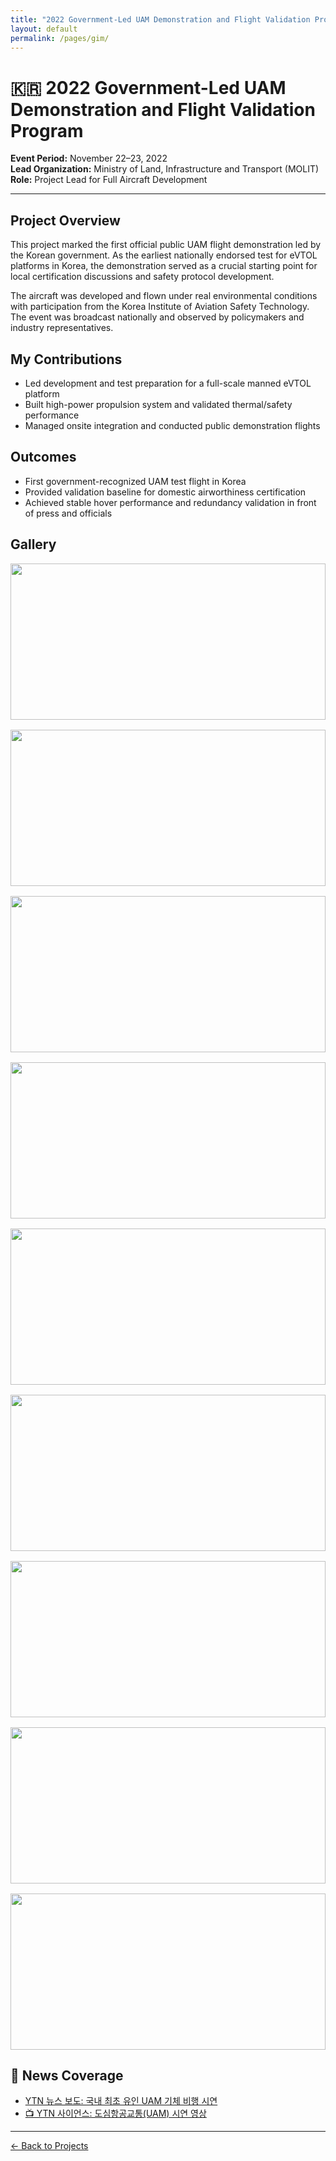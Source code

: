 ```yaml
---
title: "2022 Government-Led UAM Demonstration and Flight Validation Program"
layout: default
permalink: /pages/gim/
---
```


<h1>🇰🇷 2022 Government-Led UAM Demonstration and Flight Validation Program</h1>

<p><strong>Event Period:</strong> November 22–23, 2022<br>
<strong>Lead Organization:</strong> Ministry of Land, Infrastructure and Transport (MOLIT)<br>
<strong>Role:</strong> Project Lead for Full Aircraft Development</p>

<hr>

<h2>Project Overview</h2>
<p>
This project marked the first official public UAM flight demonstration led by the Korean government. As the earliest nationally endorsed test for eVTOL platforms in Korea, the demonstration served as a crucial starting point for local certification discussions and safety protocol development.
</p>

<p>
The aircraft was developed and flown under real environmental conditions with participation from the Korea Institute of Aviation Safety Technology. The event was broadcast nationally and observed by policymakers and industry representatives.
</p>

<h2> My Contributions</h2>
<ul>
  <li>Led development and test preparation for a full-scale manned eVTOL platform</li>
  <li>Built high-power propulsion system and validated thermal/safety performance</li>
  <li>Managed onsite integration and conducted public demonstration flights</li>
</ul>

<h2> Outcomes</h2>
<ul>
  <li>First government-recognized UAM test flight in Korea</li>
  <li>Provided validation baseline for domestic airworthiness certification</li>
  <li>Achieved stable hover performance and redundancy validation in front of press and officials</li>
</ul>

<h2> Gallery</h2>
<div style="display: grid; grid-template-columns: repeat(auto-fit, minmax(300px, 1fr)); gap: 1rem;">
  <img src="{{ site.baseurl }}/assets/gim/0.jpg" style="width: 100%; height: 250px; object-fit: cover;">
  <img src="{{ site.baseurl }}/assets/gim/1.jpg" style="width: 100%; height: 250px; object-fit: cover;">
  <img src="{{ site.baseurl }}/assets/gim/2.jpg" style="width: 100%; height: 250px; object-fit: cover;">
  <img src="{{ site.baseurl }}/assets/gim/3.jpg" style="width: 100%; height: 250px; object-fit: cover;">
  <img src="{{ site.baseurl }}/assets/gim/4.jpg" style="width: 100%; height: 250px; object-fit: cover;">
  <img src="{{ site.baseurl }}/assets/gim/5.jpg" style="width: 100%; height: 250px; object-fit: cover;">
  <img src="{{ site.baseurl }}/assets/gim/6.jpg" style="width: 100%; height: 250px; object-fit: cover;">
  <img src="{{ site.baseurl }}/assets/gim/7.jpg" style="width: 100%; height: 250px; object-fit: cover;">  
  <img src="{{ site.baseurl }}/assets/gim/8.jpg" style="width: 100%; height: 250px; object-fit: cover;">  
</div>

<h2>📰 News Coverage</h2>
<ul>
  <li><a href="https://www.ytn.co.kr/_ln/0115_202211231745002457" target="_blank">YTN 뉴스 보도: 국내 최초 유인 UAM 기체 비행 시연</a></li>
  <li><a href="https://www.youtube.com/watch?v=20Q0ImXqesU" target="_blank">📺 YTN 사이언스: 도심항공교통(UAM) 시연 영상</a></li>
</ul>

<hr>
<p><a href="{{ site.baseurl }}/projects/">← Back to Projects</a></p>
